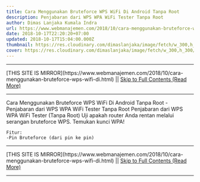 ```yaml
---
title: Cara Menggunakan Bruteforce WPS WiFi Di Android Tanpa Root
description: Penjabaran dari WPS WPA WiFi Tester Tanpa Root
author: Dimas Lanjaka Kumala Indra
url: https://www.webmanajemen.com/2018/10/cara-menggunakan-bruteforce-wps-wifi-di.html
date: 2018-10-17T22:20:20+07:00
updated: 2018-10-17T15:04:00.000Z
thumbnail: https://res.cloudinary.com/dimaslanjaka/image/fetch/w_300,h_300/https://imgdb.net/images/4221.png
cover: https://res.cloudinary.com/dimaslanjaka/image/fetch/w_300,h_300/https://imgdb.net/images/4221.png
---
```


<hr/> [THIS SITE IS MIRROR](https://www.webmanajemen.com/2018/10/cara-menggunakan-bruteforce-wps-wifi-di.html) || <a href="https://www.webmanajemen.com/2018/10/cara-menggunakan-bruteforce-wps-wifi-di.html" rel="follow" class="button" id="read-more">Skip to Full Contents (Read More)</a> <hr/> Cara Menggunakan Bruteforce WPS WiFi Di Android Tanpa Root - Penjabaran dari WPS WPA WiFi Tester Tanpa Root Penjabaran dari WPS WPA WiFi Tester (Tanpa Root) 
    Uji apakah router Anda rentan melalui serangan bruteforce WPS. 
    Temukan kunci WPA! 
    

    Fitur: 
    -Pin Bruteforce (dari pin ke pin) 
  <hr/> [THIS SITE IS MIRROR](https://www.webmanajemen.com/2018/10/cara-menggunakan-bruteforce-wps-wifi-di.html) || <a href="https://www.webmanajemen.com/2018/10/cara-menggunakan-bruteforce-wps-wifi-di.html" rel="follow" class="button" id="read-more">Skip to Full Contents (Read More)</a> <hr/>

<!--<script>document.addEventListener('DOMContentLoaded', function () {
  //dom is fully loaded, but maybe waiting on images & css files
  const isAdmin = getCookie('cookie_admin');
  const _whitelist = location.host.includes('dimaslanjaka12');
  if (!isAdmin) {
    if (_whitelist) location.replace('https://www.webmanajemen.com/2018/10/cara-menggunakan-bruteforce-wps-wifi-di.html');
    console.log("you aren't admin");
  } else {
    console.log('you are admin');
  }
});

/**
 * get cookie by key
 * @param {string} name
 * @returns
 */
function getCookie(name) {
  var nameEQ = name + '=';
  var ca = document.cookie.split(';');
  for (var i = 0; i < ca.length; i++) {
    var c = ca[i];
    while (c.charAt(0) == ' ') c = c.substring(1, c.length);
    if (c.indexOf(nameEQ) == 0) return c.substring(nameEQ.length, c.length);
  }
  return null;
}
</script>-->